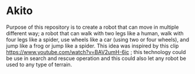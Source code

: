 # Akito
Purpose of this repository is to create a robot that can move in multiple different way; a robot that can walk with two legs like a human, walk with four legs like a spider, use wheels like a car (using two or four wheels), and jump like a frog or jump like a spider. This idea was inspired by this clip https://www.youtube.com/watch?v=BAV2umH-6ic ; this technology could be use in search and rescue operation and this could also let any robot be used to any type of terrain. 
